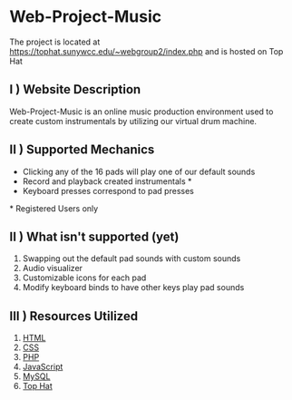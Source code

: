 # Web-Project-Music

The project is located at <https://tophat.sunywcc.edu/~webgroup2/index.php> and is hosted on Top Hat

## I ) Website Description

Web-Project-Music is an online music production environment used to create custom instrumentals by utilizing our virtual drum machine.

## II ) Supported Mechanics

* Clicking any of the 16 pads will play one of our default sounds
* Record and playback created instrumentals \*
* Keyboard presses correspond to pad presses

\* Registered Users only

## II ) What isn't supported (yet)

  1. Swapping out the default pad sounds with custom sounds
  2. Audio visualizer
  3. Customizable icons for each pad
  4. Modify keyboard binds to have other keys play pad sounds
  
## III ) Resources Utilized

  1. [HTML](https://developer.mozilla.org/en-US/docs/Web/HTML)
  2. [CSS](https://developer.mozilla.org/en-US/docs/Web/CSS)
  3. [PHP](https://www.php.net/docs.php)
  4. [JavaScript](https://developer.mozilla.org/en-US/docs/Web/JavaScript)
  5. [MySQL](https://dev.mysql.com/doc/)
  6. [Top Hat](https://tophat.com/)

